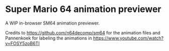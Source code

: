 # Super Mario 64 animation previewer
A WIP in-browser SM64 animation previewer. 

Credits to https://github.com/n64decomp/sm64 for the animation files and Pannenkoek for labeling the animations in https://www.youtube.com/watch?v=FOSY5zoB6TI
